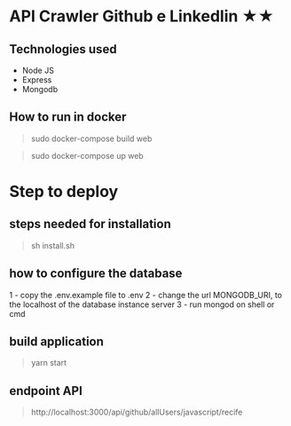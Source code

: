 # API Crawler Github e Linkedlin ★★

## Technologies used

* Node JS
* Express
* Mongodb

## How to run in docker

> sudo docker-compose build web

> sudo docker-compose up web

# Step to deploy

## steps needed for installation

> sh install.sh

## how to configure the database

1 - copy the .env.example file to .env
2 - change the url MONGODB_URI, to the localhost of the database instance server
3 - run mongod on shell or cmd

## build application

> yarn start

## endpoint API

> http://localhost:3000/api/github/allUsers/javascript/recife
